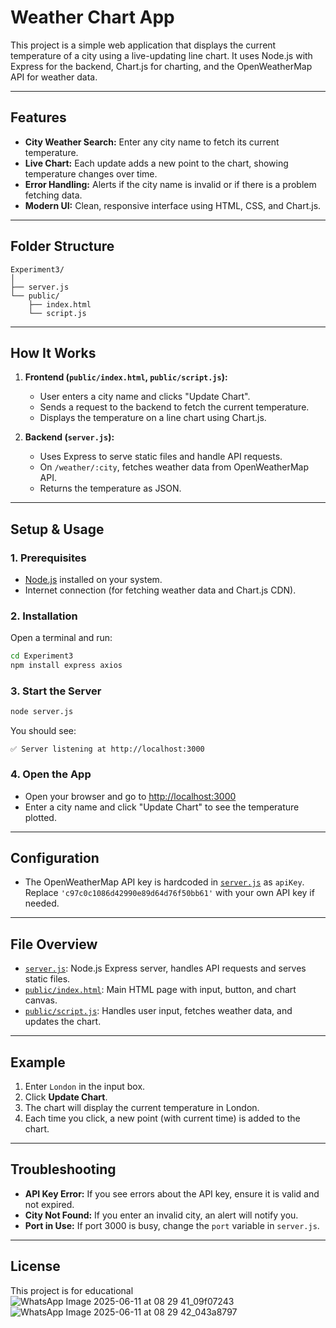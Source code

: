 # Weather Chart App

This project is a simple web application that displays the current temperature of a city using a live-updating line chart. It uses Node.js with Express for the backend, Chart.js for charting, and the OpenWeatherMap API for weather data.

---

## Features

- **City Weather Search:** Enter any city name to fetch its current temperature.
- **Live Chart:** Each update adds a new point to the chart, showing temperature changes over time.
- **Error Handling:** Alerts if the city name is invalid or if there is a problem fetching data.
- **Modern UI:** Clean, responsive interface using HTML, CSS, and Chart.js.

---

## Folder Structure

```
Experiment3/
│
├── server.js
└── public/
    ├── index.html
    └── script.js
```

---

## How It Works

1. **Frontend (`public/index.html`, `public/script.js`):**
    - User enters a city name and clicks "Update Chart".
    - Sends a request to the backend to fetch the current temperature.
    - Displays the temperature on a line chart using Chart.js.

2. **Backend (`server.js`):**
    - Uses Express to serve static files and handle API requests.
    - On `/weather/:city`, fetches weather data from OpenWeatherMap API.
    - Returns the temperature as JSON.

---

## Setup & Usage

### 1. Prerequisites

- [Node.js](https://nodejs.org/) installed on your system.
- Internet connection (for fetching weather data and Chart.js CDN).

### 2. Installation

Open a terminal and run:

```sh
cd Experiment3
npm install express axios
```

### 3. Start the Server

```sh
node server.js
```

You should see:

```
✅ Server listening at http://localhost:3000
```

### 4. Open the App

- Open your browser and go to [http://localhost:3000](http://localhost:3000)
- Enter a city name and click "Update Chart" to see the temperature plotted.

---

## Configuration

- The OpenWeatherMap API key is hardcoded in [`server.js`](server.js) as `apiKey`.  
  Replace `'c97c0c1086d42990e89d64d76f50bb61'` with your own API key if needed.

---

## File Overview

- [`server.js`](server.js): Node.js Express server, handles API requests and serves static files.
- [`public/index.html`](public/index.html): Main HTML page with input, button, and chart canvas.
- [`public/script.js`](public/script.js): Handles user input, fetches weather data, and updates the chart.

---

## Example

1. Enter `London` in the input box.
2. Click **Update Chart**.
3. The chart will display the current temperature in London.
4. Each time you click, a new point (with current time) is added to the chart.

---

## Troubleshooting

- **API Key Error:** If you see errors about the API key, ensure it is valid and not expired.
- **City Not Found:** If you enter an invalid city, an alert will notify you.
- **Port in Use:** If port 3000 is busy, change the `port` variable in `server.js`.

---

## License

This project is for educational
![WhatsApp Image 2025-06-11 at 08 29 41_09f07243](https://github.com/user-attachments/assets/ce75f54a-8bf5-472c-bc3a-1febf615940b)
![WhatsApp Image 2025-06-11 at 08 29 42_043a8797](https://github.com/user-attachments/assets/5b3c7940-12a3-4ec5-82a3-22217b9f53d4)

